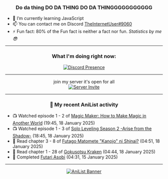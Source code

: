 <div align="center">

### Do da thing DO DA THING DO DA THINGGGGGGGGGGG
</div>

- 🌱 I’m currently learning JavaScript
- 📫 You can contact me on Discord [TheInternetUser#9060](https://discord.com/users/534117072796385300)
- ⚡ Fun fact: 80% of the Fun fact is neither a fact nor fun. _Statistics by me 😎_
<hr>

<div align="center">

### What I'm doing right now:
[![Discord Presence](https://lanyard.cnrad.dev/api/534117072796385300)](https://discord.com/users/534117072796385300)
<hr>

join my server it's open for all <br>
[![Server Invite](https://invidget.switchblade.xyz/bfYgVHxrSs)](https://discord.gg/bfYgVHxrSs)

<hr>
  
### 🌸 My recent AniList activity

</div>

<!-- ANILIST_ACTIVITY:start -->

-   📺 Watched episode 1 - 2 of [Magic Maker: How to Make Magic in Another World](https://anilist.co/anime/179297) (19:45, 18 January 2025)
-   📺 Watched episode 1 - 3 of [Solo Leveling Season 2 -Arise from the Shadow-](https://anilist.co/anime/176496) (18:45, 18 January 2025)
-   📖 Read chapter 3 - 8 of [Futago Matomete "Kanojo" ni Shinai?](https://anilist.co/manga/177186) (04:51, 18 January 2025)
-   📖 Read chapter 1 - 28 of [Gokusotsu Kraken](https://anilist.co/manga/152815) (04:44, 18 January 2025)
-   📖 Completed [Futari Asobi](https://anilist.co/manga/140264) (04:31, 15 January 2025)

<!-- ANILIST_ACTIVITY:end -->
<hr>

<div align="center">

[![AniList Banner](https://img.anili.st/User/929966)](https://anilist.co/user/TheInternetUser)

<!-- ![Profile views](https://gpvc.arturio.dev/TheInternetUse7) Since 2023-01-09 -->
<br>


</div>

